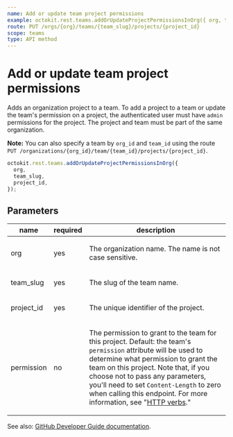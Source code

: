 ```yaml
---
name: Add or update team project permissions
example: octokit.rest.teams.addOrUpdateProjectPermissionsInOrg({ org, team_slug, project_id })
route: PUT /orgs/{org}/teams/{team_slug}/projects/{project_id}
scope: teams
type: API method
---
```


# Add or update team project permissions

Adds an organization project to a team. To add a project to a team or update the team's permission on a project, the authenticated user must have `admin` permissions for the project. The project and team must be part of the same organization.

**Note:** You can also specify a team by `org_id` and `team_id` using the route `PUT /organizations/{org_id}/team/{team_id}/projects/{project_id}`.

```js
octokit.rest.teams.addOrUpdateProjectPermissionsInOrg({
  org,
  team_slug,
  project_id,
});
```

## Parameters

<table>
  <thead>
    <tr>
      <th>name</th>
      <th>required</th>
      <th>description</th>
    </tr>
  </thead>
  <tbody>
    <tr><td>org</td><td>yes</td><td>

The organization name. The name is not case sensitive.

</td></tr>
<tr><td>team_slug</td><td>yes</td><td>

The slug of the team name.

</td></tr>
<tr><td>project_id</td><td>yes</td><td>

The unique identifier of the project.

</td></tr>
<tr><td>permission</td><td>no</td><td>

The permission to grant to the team for this project. Default: the team's `permission` attribute will be used to determine what permission to grant the team on this project. Note that, if you choose not to pass any parameters, you'll need to set `Content-Length` to zero when calling this endpoint. For more information, see "[HTTP verbs](https://docs.github.com/enterprise-cloud@latest//rest/overview/resources-in-the-rest-api#http-verbs)."

</td></tr>
  </tbody>
</table>

See also: [GitHub Developer Guide documentation](https://docs.github.com/enterprise-cloud@latest//rest/reference/teams#add-or-update-team-project-permissions).
